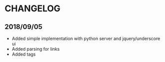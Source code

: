 # CHANGELOG

## 2018/09/05
- Added simple implementation with python server and jquery/underscore ui
- Added parsing for links
- Added tags
